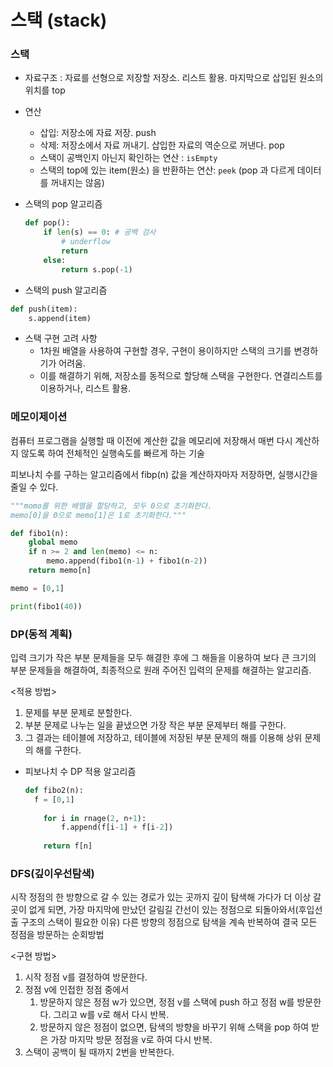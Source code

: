 # 스택 (stack)

### 스택

- 자료구조 : 자료를 선형으로 저장할 저장소. 리스트 활용. 마지막으로 삽입된 원소의 위치를 top
- 연산
  - 삽입: 저장소에 자료 저장. push
  - 삭제: 저장소에서 자료 꺼내기. 삽입한 자료의 역순으로 꺼낸다. pop
  - 스택이 공백인지 아닌지 확인하는 연산 : `isEmpty`
  - 스택의 top에 있는 item(원소) 을 반환하는 연산: `peek` (pop 과 다르게 데이터를 꺼내지는 않음)

- 스택의 pop 알고리즘

  ```python
  def pop():
      if len(s) == 0: # 공백 검사
          # underflow
          return
      else:
          return s.pop(-1)
  ```

-  스택의 push 알고리즘

  ```python
  def push(item):
      s.append(item)
  ```

- 스택 구현 고려 사항
  - 1차원 배열을 사용하여 구현할 경우, 구현이 용이하지만 스택의 크기를 변경하기가 어려움.
  - 이를 해결하기 위해, 저장소를 동적으로 할당해 스택을 구현한다. 연결리스트를 이용하거나, 리스트 활용.





### 메모이제이션

컴퓨터 프로그램을 실행할 때 이전에 계산한 값을 메모리에 저장해서 매번 다시 계산하지 않도록 하여 전체적인 실행속도를 빠르게 하는 기술

피보나치 수를 구하는 알고리즘에서 fibp(n) 값을 계산하자마자 저장하면, 실행시간을 줄일 수 있다.

```python
"""momo를 위한 배열을 할당하고, 모두 0으로 초기화한다.
memo[0]을 0으로 memo[1]은 1로 초기화한다."""

def fibo1(n):
    global memo
	if n >= 2 and len(memo) <= n:
        memo.append(fibo1(n-1) + fibo1(n-2))
    return memo[n]

memo = [0,1]

print(fibo1(40))
```





### DP(동적 계획)

입력 크기가 작은 부분 문제들을 모두 해결한 후에 그 해들을 이용하여 보다 큰 크기의 부분 문제들을 해결하여, 최종적으로 원래 주어진 입력의 문제를 해결하는 알고리즘.

<적용 방법>

1. 문제를 부분 문제로 분할한다.
2. 부분 문제로 나누는 일을 끝냈으면 가장 작은 부분 문제부터 해를 구한다.
3. 그 결과는 테이블에 저장하고, 테이블에 저장된 부분 문제의 해를 이용해 상위 문제의 해를 구한다.



- 피보나치 수 DP 적용 알고리즘

  ```python
  def fibo2(n):
  	f = [0,1]
  	
      for i in rnage(2, n+1):
          f.append(f[i-1] + f[i-2])
          
      return f[n]
  ```

  



### DFS(깊이우선탐색)

시작 정점의 한 방향으로 갈 수 있는 경로가 있는 곳까지 깊이 탐색해 가다가 더 이상 갈 곳이 없게 되면, 가장 마지막에 만났던 갈림길 간선이 있는 정점으로 되돌아와서(후입선출 구조의 스택이 필요한 이유) 다른 방향의 정점으로 탐색을 계속 반복하여 결국 모든 정점을 방문하는 순회방법

<구현 방법>

1. 시작 정점 v를 결정하여 방문한다.
2. 정점 v에 인접한 정점 중에서
   1. 방문하지 않은 정점 w가 있으면, 정점 v를 스택에 push 하고 정점 w를 방문한다. 그리고 w를 v로 해서 다시 반복.
   2. 방문하지 않은 정점이 없으면, 탐색의 방향을 바꾸기 위해 스택을 pop 하여 받은 가장 마지막 방문 정점을 v로 하여 다시 반복.
3. 스택이 공백이 될 때까지 2번을 반복한다.

